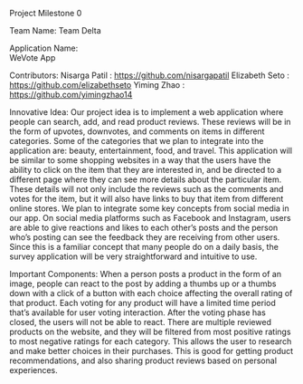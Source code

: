 Project Milestone 0

Team Name: 
      Team Delta

Application Name:   
      WeVote App 

Contributors: 
      Nisarga Patil : https://github.com/nisargapatil
      Elizabeth Seto : https://github.com/elizabethseto
      Yiming Zhao : https://github.com/yimingzhao14

Innovative Idea:
      Our project idea is to implement a web application where people can search, add, and read product reviews. These reviews will be in the form of upvotes, downvotes, and comments on items in different categories. Some of the categories that we plan to integrate into the application are: beauty, entertainment, food, and travel. This application will be similar to some shopping websites in a way that the users have the ability to click on the item that they are interested in, and be directed to a different page where they can see more details about the particular item. These details will not only include the reviews such as the comments and votes for the item, but it will also have links to buy that item from different online stores. 
      We plan to integrate some key concepts from social media in our app. On social media platforms such as Facebook and Instagram, users are able to give reactions and likes to each other’s posts and the person who’s posting can see the feedback they are receiving from other users. Since this is a familiar concept that many people do on a daily basis, the survey application will be very straightforward and intuitive to use.

Important Components:
      When a person posts a product in the form of an image, people can react to the post by adding a thumbs up or a thumbs down with a click of a button with each choice affecting the overall rating of that product. Each voting for any product will have a limited time period that’s available for user voting interaction. After the voting phase has closed, the users will not be able to react. There are multiple reviewed products on the website, and they will be filtered from most positive ratings to most negative ratings for each category. This allows the user to research and make better choices in their purchases. This is good for getting product recommendations, and also sharing product reviews based on personal experiences.

